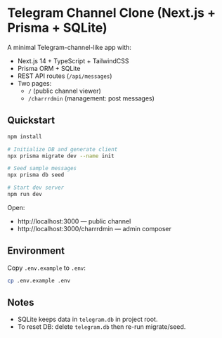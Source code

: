 # Telegram Channel Clone (Next.js + Prisma + SQLite)

A minimal Telegram-channel-like app with:
- Next.js 14 + TypeScript + TailwindCSS
- Prisma ORM + SQLite
- REST API routes (`/api/messages`)
- Two pages:
  - `/` (public channel viewer)
  - `/charrrdmin` (management: post messages)

## Quickstart

```bash
npm install

# Initialize DB and generate client
npx prisma migrate dev --name init

# Seed sample messages
npx prisma db seed

# Start dev server
npm run dev
```

Open:
- http://localhost:3000 — public channel
- http://localhost:3000/charrrdmin — admin composer

## Environment
Copy `.env.example` to `.env`:
```bash
cp .env.example .env
```

## Notes
- SQLite keeps data in `telegram.db` in project root.
- To reset DB: delete `telegram.db` then re-run migrate/seed.
